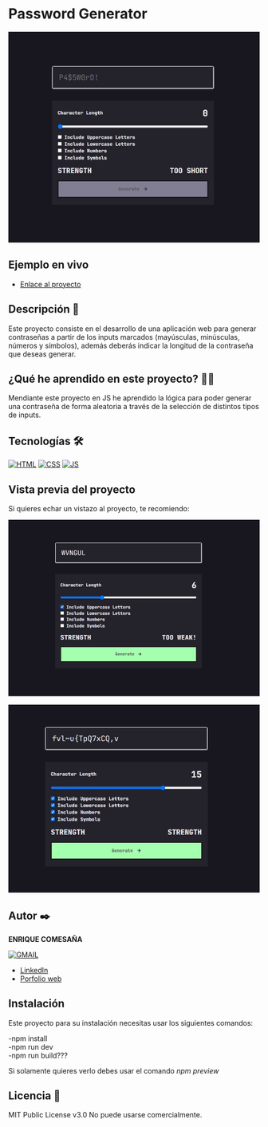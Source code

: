 # Password Generator

![Imagen del proyecto](https://raw.githubusercontent.com/k1k3cb/password-generator/main/src/assets/images/project_captures/captura-password-generator.jpg)

## Ejemplo en vivo
 

- [Enlace al proyecto](https://password-generator-2koc.onrender.com/)


## Descripción 📑

Este proyecto consiste en el desarrollo de una aplicación web para generar contraseñas a partir de los inputs marcados (mayúsculas, minúsculas, números y símbolos), además deberás indicar la longitud de la contraseña que deseas generar. 

## ¿Qué he aprendido en este proyecto? 🙇🏻

Mendiante este proyecto en JS he aprendido la lógica para poder generar  una contraseña de forma aleatoria a través de la selección de distintos tipos de inputs.

## Tecnologías 🛠

<!-- Iconos sacados de: https://github.com/hendrasob/badges/blob/master/README.md y https://github.com/alexandresanlim/Badges4-README.md-Profile -->

[![HTML](https://img.shields.io/badge/HTML5-E34F26?style=for-the-badge&logo=html5&logoColor=white)](https://es.wikipedia.org/wiki/HTML5)
[![CSS](https://img.shields.io/badge/CSS3-1572B6?style=for-the-badge&logo=css3&logoColor=white)](https://es.wikipedia.org/wiki/CSS)
[![JS](https://img.shields.io/badge/JavaScript-F7DF1E?style=for-the-badge&logo=javascript&logoColor=black)](https://es.wikipedia.org/wiki/JavaScript)

## Vista previa del proyecto

Si quieres echar un vistazo al proyecto, te recomiendo:

![Captura del proyecto](https://raw.githubusercontent.com/k1k3cb/password-generator/main/src/assets/images/project_captures/captura-password-generator-weak.jpg)

![Captura del proyecto](https://raw.githubusercontent.com/k1k3cb/password-generator/main/src/assets/images/project_captures/captura-password-generator-strenght.jpg)

## Autor ✒️

**ENRIQUE COMESAÑA**

  [![GMAIL](https://img.shields.io/badge/Gmail-D14836?style=for-the-badge&logo=gmail&logoColor=white)](enriquecbar@gmail.com)

<!-- - [enriquecbar@gmail.com](enriquecbar@gmail.com) -->
- [LinkedIn](https://www.linkedin.com/in/enrique-comesa%c3%b1a-312500268/)
- [Porfolio web](https://portfolio-ep5h.onrender.com/)

## Instalación

Este proyecto para su instalación necesitas usar los siguientes comandos:

-npm install <br>
-npm run dev<br>
-npm run build???

Si solamente quieres verlo debes usar el comando *npm preview*

## Licencia 📄

MIT Public License v3.0
No puede usarse comercialmente.
